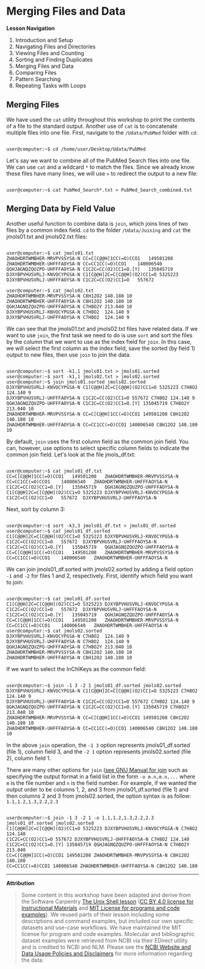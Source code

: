 # Merging Files and Data

**Lesson Navigation**

1. Introduction and Setup
2. Navigating Files and Directories
3. Viewing Files and Counting
4. Sorting and Finding Duplicates
5. Merging Files and Data
6. Comparing Files
7. Pattern Searching
8. Repeating Tasks with Loops

## Merging Files

We have used the `cat` utility throughout this workshop to print the contents of a file to the standard output. Another use of `cat` is to concatenate multiple files into one file. First, navigate to the `/Udata/PubMed` folder with `cd`:

```console

user@computer:~$ cd /home/user/Desktop/Udata/PubMed

```

Let's say we want to combine all of the PubMed Search files into one file. We can use `cat` and a wildcard `*` to match the files. Since we already know these files have many lines, we will use `>` to redirect the output to a new file:

```console

user@computer:~$ cat PubMed_Search*.txt > PubMed_Search_combined.txt

```

## Merging Data by Field Value

Another useful function to combine data is `join`, which joins lines of two files by a common index field. `cd` to the folder `/Udata/Joining` and `cat` the jmols01.txt and jmols02.txt files:

```console

user@computer:~$ cat jmols01.txt
ZHAOHDRTWMBHER-MRVPVSSYSA-N	CC=C[C@@H]1CC(=O)CCO1	149501208
ZHAOHDRTWMBHER-UHFFFAOYSA-N	CC=CC1CC(=O)CCO1	140006540
QGHJAGNQZQUZPO-UHFFFAOYSA-N	C1C2C=CC(O2)CC1=O.[Y]	135045719
DJXYBPVHUSVRLJ-KNVOCYPGSA-N	C1[C@@H]2C=C[C@@H](O2)CC1=O	5325223
DJXYBPVHUSVRLJ-UHFFFAOYSA-N	C1C2C=CC(O2)CC1=O	557672

user@computer:~$ cat jmols02.txt
ZHAOHDRTWMBHER-MRVPVSSYSA-N	C8H12O2	140.180	10
ZHAOHDRTWMBHER-UHFFFAOYSA-N	C8H12O2	140.180	10
QGHJAGNQZQUZPO-UHFFFAOYSA-N	C7H8O2Y	213.040	10
DJXYBPVHUSVRLJ-KNVOCYPGSA-N	C7H8O2	124.140	9
DJXYBPVHUSVRLJ-UHFFFAOYSA-N	C7H8O2	124.140	9

```

We can see that the jmols01.txt and jmols02.txt files have related data. If we want to use `join`, the first task we need to do is use `sort` and sort the files by the column that we want to use as the index field for `join`. In this case, we will select the first column as the index field, save the sorted (by field 1) output to new files, then use `join` to join the data:

```console

user@computer:~$ sort -k1,1 jmols01.txt > jmols01.sorted
user@computer:~$ sort -k1,1 jmols02.txt > jmols02.sorted
user@computer:~$ join jmols01.sorted jmols02.sorted
DJXYBPVHUSVRLJ-KNVOCYPGSA-N C1[C@@H]2C=C[C@@H](O2)CC1=O 5325223 C7H8O2 124.140 9
DJXYBPVHUSVRLJ-UHFFFAOYSA-N C1C2C=CC(O2)CC1=O 557672 C7H8O2 124.140 9
QGHJAGNQZQUZPO-UHFFFAOYSA-N C1C2C=CC(O2)CC1=O.[Y] 135045719 C7H8O2Y 213.040 10
ZHAOHDRTWMBHER-MRVPVSSYSA-N CC=C[C@@H]1CC(=O)CCO1 149501208 C8H12O2 140.180 10
ZHAOHDRTWMBHER-UHFFFAOYSA-N CC=CC1CC(=O)CCO1 140006540 C8H12O2 140.180 10

```
By default, `join` uses the first column field as the common join field. You can, however, use options to select specific column fields to indicate the common join field. Let's look at the file jmols_df.txt:

```console

user@computer:~$ cat jmols01_df.txt
CC=C[C@@H]1CC(=O)CCO1	149501208	ZHAOHDRTWMBHER-MRVPVSSYSA-N
CC=CC1CC(=O)CCO1	140006540	ZHAOHDRTWMBHER-UHFFFAOYSA-N
C1C2C=CC(O2)CC1=O.[Y]	135045719	QGHJAGNQZQUZPO-UHFFFAOYSA-N
C1[C@@H]2C=C[C@@H](O2)CC1=O	5325223	DJXYBPVHUSVRLJ-KNVOCYPGSA-N
C1C2C=CC(O2)CC1=O	557672	DJXYBPVHUSVRLJ-UHFFFAOYSA-N

```
Next, sort by column 3:

```console

user@computer:~$ sort -k3,3 jmols01_df.txt > jmols01_df.sorted
user@computer:~$ cat jmols01_df.sorted
C1[C@@H]2C=C[C@@H](O2)CC1=O	5325223	DJXYBPVHUSVRLJ-KNVOCYPGSA-N
C1C2C=CC(O2)CC1=O	557672	DJXYBPVHUSVRLJ-UHFFFAOYSA-N
C1C2C=CC(O2)CC1=O.[Y]	135045719	QGHJAGNQZQUZPO-UHFFFAOYSA-N
CC=C[C@@H]1CC(=O)CCO1	149501208	ZHAOHDRTWMBHER-MRVPVSSYSA-N
CC=CC1CC(=O)CCO1	140006540	ZHAOHDRTWMBHER-UHFFFAOYSA-N

```

We can join jmols01_df.sorted with jmols02.sorted by adding a field option `-1` and `-2` for files 1 and 2, respectively. First, identify which field you want to join:

```console

user@computer:~$ cat jmols01_df.sorted
C1[C@@H]2C=C[C@@H](O2)CC1=O	5325223	DJXYBPVHUSVRLJ-KNVOCYPGSA-N
C1C2C=CC(O2)CC1=O	557672	DJXYBPVHUSVRLJ-UHFFFAOYSA-N
C1C2C=CC(O2)CC1=O.[Y]	135045719	QGHJAGNQZQUZPO-UHFFFAOYSA-N
CC=C[C@@H]1CC(=O)CCO1	149501208	ZHAOHDRTWMBHER-MRVPVSSYSA-N
CC=CC1CC(=O)CCO1	140006540	ZHAOHDRTWMBHER-UHFFFAOYSA-N
user@computer:~$ cat jmols02.sorted
DJXYBPVHUSVRLJ-KNVOCYPGSA-N	C7H8O2	124.140	9
DJXYBPVHUSVRLJ-UHFFFAOYSA-N	C7H8O2	124.140	9
QGHJAGNQZQUZPO-UHFFFAOYSA-N	C7H8O2Y	213.040	10
ZHAOHDRTWMBHER-MRVPVSSYSA-N	C8H12O2	140.180	10
ZHAOHDRTWMBHER-UHFFFAOYSA-N	C8H12O2	140.180	10

```

If we want to select the InChIKeys as the common field:

```console

user@computer:~$ join -1 3 -2 1 jmols01_df.sorted jmols02.sorted
DJXYBPVHUSVRLJ-KNVOCYPGSA-N C1[C@@H]2C=C[C@@H](O2)CC1=O 5325223 C7H8O2 124.140 9
DJXYBPVHUSVRLJ-UHFFFAOYSA-N C1C2C=CC(O2)CC1=O 557672 C7H8O2 124.140 9
QGHJAGNQZQUZPO-UHFFFAOYSA-N C1C2C=CC(O2)CC1=O.[Y] 135045719 C7H8O2Y 213.040 10
ZHAOHDRTWMBHER-MRVPVSSYSA-N CC=C[C@@H]1CC(=O)CCO1 149501208 C8H12O2 140.180 10
ZHAOHDRTWMBHER-UHFFFAOYSA-N CC=CC1CC(=O)CCO1 140006540 C8H12O2 140.180 10

```

In the above `join` operation, the `-1 3` option represents jmols01_df.sorted (file 1), column field 3, and the `-2 1` option represents jmols02.sorted (file 2), column field 1. 

There are many other options for `join` ([see GNU Manual for join](https://www.gnu.org/software/coreutils/manual/coreutils.html#join-invocation) such as specifying the output format in a field list in the form `-o m.n,m.n,...` where `m` is the file number and `n` is the field number. For example, if we wanted the output order to be columns 1, 2, and 3 from jmols01_df.sorted (file 1) and then columns 2 and 3 from jmols02.sorted, the option syntax is as follow: `1.1,1.2,1.3,2.2,2.3`


```console

user@computer:~$ join -1 3 -2 1 -o 1.1,1.2,1.3,2.2,2.3 jmols01_df.sorted jmols02.sorted
C1[C@@H]2C=C[C@@H](O2)CC1=O 5325223 DJXYBPVHUSVRLJ-KNVOCYPGSA-N C7H8O2 124.140
C1C2C=CC(O2)CC1=O 557672 DJXYBPVHUSVRLJ-UHFFFAOYSA-N C7H8O2 124.140
C1C2C=CC(O2)CC1=O.[Y] 135045719 QGHJAGNQZQUZPO-UHFFFAOYSA-N C7H8O2Y 213.040
CC=C[C@@H]1CC(=O)CCO1 149501208 ZHAOHDRTWMBHER-MRVPVSSYSA-N C8H12O2 140.180
CC=CC1CC(=O)CCO1 140006540 ZHAOHDRTWMBHER-UHFFFAOYSA-N C8H12O2 140.180

```
---

**Attribution**

> Some content in this workshop have been adapted and derive from the Software Carpentry [The Unix Shell lesson](https://software-carpentry.org/lessons/) ([CC BY 4.0 license for Instructional Materials](http://swcarpentry.github.io/shell-novice/LICENSE.html) and [MIT License for programs and code examples](http://swcarpentry.github.io/shell-novice/LICENSE.html)). We reused parts of their lesson including some descriptions and command examples, but included our own specific datasets and use-case workflows. We have maintained the MIT license for program and code examples. Molecular and bibliographic dataset examples were retrieved from NCBI via their EDirect utility and is credited to NCBI and NLM. Please see the [NCBI Website and Data Usage Policies and Disclaimers](https://www.ncbi.nlm.nih.gov/home/about/policies/) for more information regarding the data.
